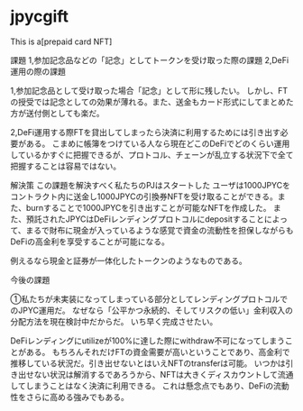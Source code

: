 # jpycgift

This is a[prepaid card NFT]

課題
1,参加記念品などの「記念」としてトークンを受け取った際の課題
2,DeFi運用の際の課題

1,参加記念品として受け取った場合「記念」として形に残したい。
しかし、FTの授受では記念としての効果が薄れる。また、送金もカード形式にしてまとめた方が送付側としても楽だ。

2,DeFi運用する際FTを貸出してしまったら決済に利用するためには引き出す必要がある。
こまめに帳簿をつけている人なら現在どこのDeFiでどのくらい運用しているかすぐに把握できるが、プロトコル、チェーンが乱立する状況下で全て把握することは容易ではない。

解決策
この課題を解決すべく私たちのPJはスタートした
ユーザは1000JPYCをコントラクト内に送金し1000JPYCの引換券NFTを受け取ることができる。また、burnすることで1000JPYCを引き出すことが可能なNFTを作成した。
また、預託されたJPYCはDeFiレンディングプロトコルにdepositすることによって、まるで財布に現金が入っているような感覚で資金の流動性を担保しながらもDeFiの高金利を享受することが可能になる。

例えるなら現金と証券が一体化したトークンのようなものである。

今後の課題

①私たちが未実装になってしまっている部分としてレンディングプロトコルでのJPYC運用だ。
なぜなら「公平かつ永続的、そしてリスクの低い」金利収入の分配方法を現在検討中だからだ。
いち早く完成させたい。

DeFiレンディングにutilizeが100%に達した際にwithdraw不可になってしまうことがある。
もちろんそれだけFTの資金需要が高いということであり、高金利で推移している状況だ。引き出せないとはいえNFTのtransferは可能。
いつかは引き出せない状況は解消するであろうから、NFTは大きくディスカウントして流通してしまうことはなく決済に利用できる。
これは懸念点でもあり、DeFiの流動性をさらに高める強みでもある。


